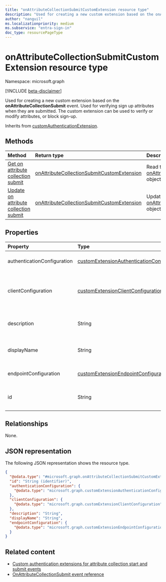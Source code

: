 ```yaml
---
title: "onAttributeCollectionSubmitCustomExtension resource type"
description: "Used for creating a new custom extension based on the onAttributeCollectionSubmit event."
author: "nanguil"
ms.localizationpriority: medium
ms.subservice: "entra-sign-in"
doc_type: resourcePageType
---
```


# onAttributeCollectionSubmitCustomExtension resource type

Namespace: microsoft.graph

[!INCLUDE [beta-disclaimer](../../includes/beta-disclaimer.md)]

Used for creating a new custom extension based on the **onAttributeCollectionSubmit** event. Used for verifying sign up attributes when they are submitted. The custom extension can be used to verify or modify attributes, or block sign-up.

Inherits from [customAuthenticationExtension](../resources/customauthenticationextension.md).

## Methods
|Method|Return type|Description|
|:---|:---|:---|
|[Get on attribute collection submit](../api/onattributecollectionsubmitcustomextension-get.md)|[onAttributeCollectionSubmitCustomExtension](../resources/onattributecollectionsubmitcustomextension.md)|Read the properties and relationships of an [onAttributeCollectionSubmitCustomExtension](../resources/onattributecollectionsubmitcustomextension.md) object.|
|[Update on attribute collection submit](../api/onattributecollectionsubmitcustomextension-update.md)|[onAttributeCollectionSubmitCustomExtension](../resources/onattributecollectionsubmitcustomextension.md)|Update the properties of an [onAttributeCollectionSubmitCustomExtension](../resources/onattributecollectionsubmitcustomextension.md) object.|

## Properties
|Property|Type|Description|
|:---|:---|:---|
|authenticationConfiguration|[customExtensionAuthenticationConfiguration](../resources/customextensionauthenticationconfiguration.md)|Configuration for securing the API call. For example, using OAuth client credentials flow. Inherited from [customCalloutExtension](../resources/customcalloutextension.md).|
|clientConfiguration|[customExtensionClientConfiguration](../resources/customextensionclientconfiguration.md)|HTTP connection settings that define how long Microsoft Entra ID can wait for a connection, how many times you can retry a timed-out connection and the exception scenarios when retries are allowed.  Inherited from [customCalloutExtension](../resources/customcalloutextension.md).|
|description|String|Description for the onAttributeCollectionSubmitCustomExtension object. Inherited from [customCalloutExtension](../resources/customcalloutextension.md).|
|displayName|String|Display name for the onAttributeCollectionSubmitCustomExtension object. Inherited from [customCalloutExtension](../resources/customcalloutextension.md).|
|endpointConfiguration|[customExtensionEndpointConfiguration](../resources/customextensionendpointconfiguration.md)|The type and details for configuring the endpoint to call the app's workflow. Inherited from [customCalloutExtension](../resources/customcalloutextension.md).|
|id|String|Identifier for the onAttributeCollectionSubmitCustomExtension object. Inherited from entity. Inherited from [entity](../resources/entity.md).|

## Relationships
None.

## JSON representation
The following JSON representation shows the resource type.
<!-- {
  "blockType": "resource",
  "keyProperty": "id",
  "@odata.type": "microsoft.graph.onAttributeCollectionSubmitCustomExtension",
  "baseType": "microsoft.graph.customAuthenticationExtension",
  "openType": false
}
-->
``` json
{
  "@odata.type": "#microsoft.graph.onAttributeCollectionSubmitCustomExtension",
  "id": "String (identifier)",
  "authenticationConfiguration": {
    "@odata.type": "microsoft.graph.customExtensionAuthenticationConfiguration"
  },
  "clientConfiguration": {
    "@odata.type": "microsoft.graph.customExtensionClientConfiguration"
  },
  "description": "String",
  "displayName": "String",
  "endpointConfiguration": {
    "@odata.type": "microsoft.graph.customExtensionEndpointConfiguration"
  }
}
```

## Related content

- [Custom authentication extensions for attribute collection start and submit events](/entra/identity-platform/custom-extension-attribute-collection)
- [OnAttributeCollectionSubmit event reference](/entra/identity-platform/custom-extension-onattributecollectionsubmit-reference)